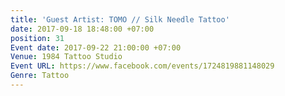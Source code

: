 ```yaml
---
title: 'Guest Artist: TOMO // Silk Needle Tattoo'
date: 2017-09-18 18:48:00 +07:00
position: 31
Event date: 2017-09-22 21:00:00 +07:00
Venue: 1984 Tattoo Studio
Event URL: https://www.facebook.com/events/1724819881148029
Genre: Tattoo
---
```


